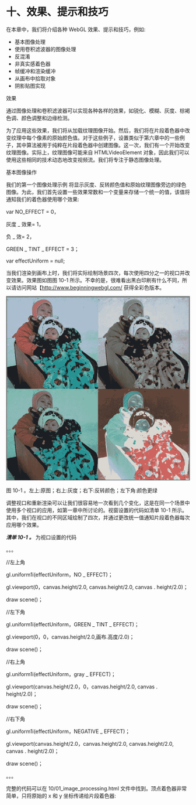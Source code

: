 # 十、效果、提示和技巧

在本章中，我们将介绍各种 WebGL 效果、提示和技巧，例如:

*   基本图像处理
*   使用卷积滤波器的图像处理
*   反混淆
*   非真实感着色器
*   帧缓冲和渲染缓冲
*   从画布中拾取对象
*   阴影贴图实现

效果

通过图像处理和卷积滤波器可以实现各种各样的效果，如锐化、模糊、灰度、棕褐色调、颜色调整和边缘检测。

为了应用这些效果，我们将从加载纹理图像开始。然后，我们将在片段着色器中改变纹理中每个像素的原始颜色值。对于这些例子，设置类似于第六章中的一些例子，其中算法被用于纯粹在片段着色器中创建图像。这一次，我们有一个开始改变纹理图像。实际上，纹理图像可能来自 HTMLVideoElement 对象，因此我们可以使用这些相同的技术动态地改变视频流。我们将专注于静态图像处理。

基本图像操作

我们的第一个图像处理示例 将显示灰度、反转颜色值和原始纹理图像旁边的绿色图像。为此，我们首先设置一些效果常数和一个变量来存储一个统一的值，该值将通知我们的着色器使用哪个效果:

var NO_EFFECT = 0，

灰度 _ 效果= 1，

负 _ 效= 2，

GREEN _ TINT _ EFFECT = 3；

var effectUniform = null;

当我们渲染到画布上时，我们将实际绘制场景四次，每次使用四分之一的视口并改变效果。效果图如图图 10-1 所示。不幸的是，很难看出黑白印刷有什么不同，所以请访问网站【http://www.beginningwebgl.com/ 获得全彩色版本。

![9781430239963_Fig10-01.jpg](img/9781430239963_Fig10-01.jpg)

图 10-1 。左上:原图；右上:灰度；右下:反转颜色；左下角:颜色更绿

调整视口和重新渲染可以让我们很容易地一次看到几个变化，这是在同一个场景中使用多个视口的应用，如第一章中所讨论的。视窗设置的代码如清单 10-1 所示。其中，我们在视口的不同区域绘制了四次，并通过更改统一值通知片段着色器每次应用哪个效果。

***清单 10-1 。*** 为视口设置的代码

。。。

//左上角

gl.uniform1i(effectUniform，NO _ EFFECT)；

gl.viewport(0，canvas.height/2.0, canvas.height/2.0, canvas . height/2.0)；

draw scene()；

//左下角

gl.uniform1i(effectUniform，GREEN _ TINT _ EFFECT)；

gl.viewport(0，0，canvas.height/2.0,画布.高度/2.0)；

draw scene()；

//右上角

gl.uniform1i(effectUniform，gray _ EFFECT)；

gl.viewport(canvas.height/2.0，0，canvas.height/2.0, canvas . height/2.0)；

draw scene()；

//右下角

gl.uniform1i(effectUniform，NEGATIVE _ EFFECT)；

gl.viewport(canvas.height/2.0，canvas.height/2.0, canvas.height/2.0, canvas . height/2.0)；

draw scene()；

。。。

完整的代码可以在 10/01_image_processing.html 文件中找到。顶点着色器非常简单，只将原始的 x 和 y 坐标传递给片段着色器: